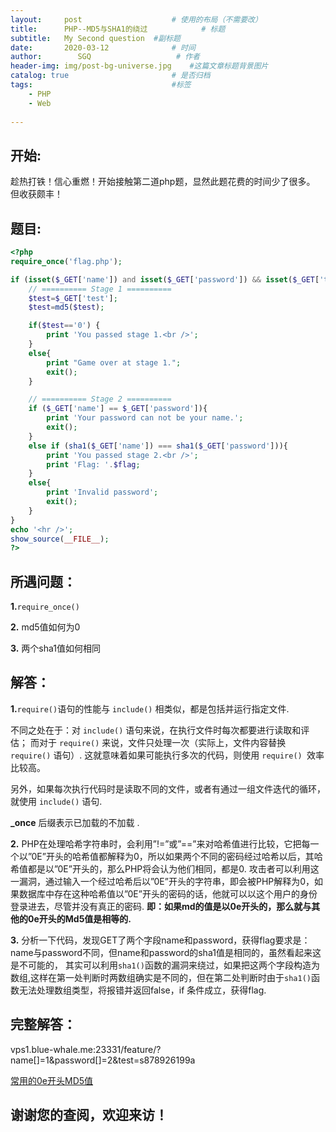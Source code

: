 ```yaml
---
layout:     post                    # 使用的布局（不需要改）
title:      PHP--MD5与SHA1的绕过            # 标题 
subtitle:   My Second question  #副标题
date:       2020-03-12              # 时间
author:        SGQ                   # 作者
header-img: img/post-bg-universe.jpg    #这篇文章标题背景图片
catalog: true                       # 是否归档
tags:                               #标签
    - PHP  
    - Web
    
---
```


## 开始:

趁热打铁！信心重燃！开始接触第二道php题，显然此题花费的时间少了很多。
但收获颇丰！

## 题目:

```php
<?php
require_once('flag.php');

if (isset($_GET['name']) and isset($_GET['password']) && isset($_GET['test'])){
    // ========== Stage 1 ========== 
    $test=$_GET['test']; 
    $test=md5($test); 

    if($test=='0') { 
        print 'You passed stage 1.<br />';
    }
    else{
        print "Game over at stage 1."; 
        exit();
    }

    // ========== Stage 2 ========== 
    if ($_GET['name'] == $_GET['password']){
        print 'Your password can not be your name.';
        exit();
    }
    else if (sha1($_GET['name']) === sha1($_GET['password'])){
        print 'You passed stage 2.<br />';
        print 'Flag: '.$flag;
    }
    else{
        print 'Invalid password';
        exit();
    }
}
echo '<hr />';
show_source(__FILE__);
?> 

```

## 所遇问题：

**1.**`require_once()`

**2.** md5值如何为0

**3.** 两个sha1值如何相同


## 解答：
**1.**`require()`语句的性能与 `include()` 相类似，都是包括并运行指定文件.

不同之处在于：对 `include()` 语句来说，在执行文件时每次都要进行读取和评估；
而对于 `require()` 来说，文件只处理一次（实际上，文件内容替换 `require()` 语句）.
这就意味着如果可能执行多次的代码，则使用 `require() `效率比较高。

另外，如果每次执行代码时是读取不同的文件，或者有通过一组文件迭代的循环，就使用 `include()` 语句.

**_once** 后缀表示已加载的不加载 .

**2.** PHP在处理哈希字符串时，会利用”!=”或”==”来对哈希值进行比较，它把每一个以”0E”开头的哈希值都解释为0，所以如果两个不同的密码经过哈希以后，其哈希值都是以”0E”开头的，那么PHP将会认为他们相同，都是0.
攻击者可以利用这一漏洞，通过输入一个经过哈希后以”0E”开头的字符串，即会被PHP解释为0，如果数据库中存在这种哈希值以”0E”开头的密码的话，他就可以以这个用户的身份登录进去，尽管并没有真正的密码.
**即：如果md的值是以0e开头的，那么就与其他的0e开头的Md5值是相等的.**


**3.** 分析一下代码，发现GET了两个字段name和password，获得flag要求是：name与password不同，但name和password的sha1值是相同的，虽然看起来这是不可能的，
其实可以利用`sha1()`函数的漏洞来绕过，如果把这两个字段构造为数组,这样在第一处判断时两数组确实是不同的，但在第二处判断时由于`sha1()`函数无法处理数组类型，将报错并返回false，if 条件成立，获得flag.



## 完整解答：
vps1.blue-whale.me:23331/feature/?name[]=1&password[]=2&test=s878926199a

[常用的0e开头MD5值](https://blog.csdn.net/fengzhantian/article/details/80490629)

## 谢谢您的查阅，欢迎来访！

